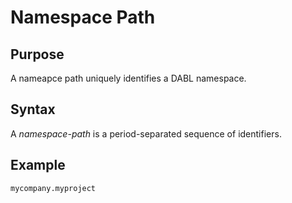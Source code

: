 # Namespace Path

## Purpose

A nameapce path uniquely identifies a DABL namespace.

## Syntax

A *namespace-path* is a period-separated sequence of identifiers.

## Example

```
mycompany.myproject
```

